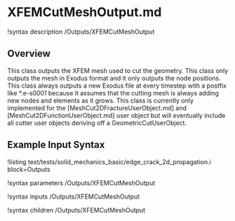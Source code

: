 # XFEMCutMeshOutput.md

!syntax description /Outputs/XFEMCutMeshOutput

## Overview

This class outputs the XFEM mesh used to cut the geometry.  This class only outputs the mesh in Exodus format and it only outputs the node positions.  This class always outputs a new Exodus file at every timestep with a postfix like *.e-s0001 because it assumes that the cutting mesh is always adding new nodes and elements as it grows.  This class is currently only implemented for the [MeshCut2DFractureUserObject.md] and [MeshCut2DFunctionUserObject.md] user object but will eventually include all cutter user objects deriving off a GeometricCutUserObject.

## Example Input Syntax

!listing test/tests/solid_mechanics_basic/edge_crack_2d_propagation.i block=Outputs

!syntax parameters /Outputs/XFEMCutMeshOutput

!syntax inputs /Outputs/XFEMCutMeshOutput

!syntax children /Outputs/XFEMCutMeshOutput
